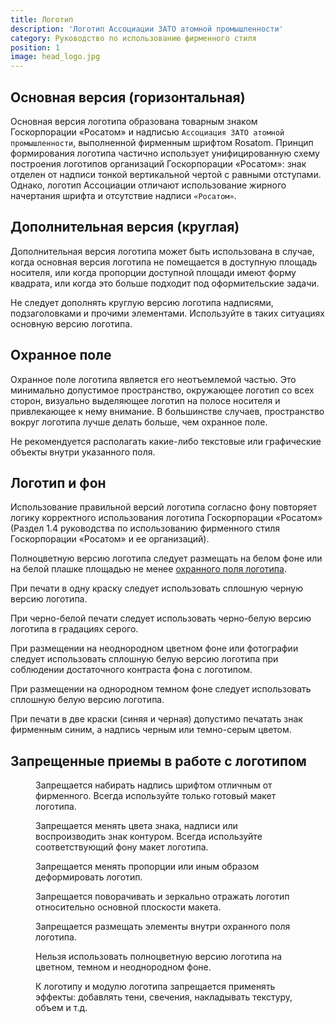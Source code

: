```yaml
---
title: Логотип
description: 'Логотип Ассоциации ЗАТО атомной промышленности'
category: Руководство по использованию фирменного стиля
position: 1
image: head_logo.jpg
---
```


## Основная версия (горизонтальная)

Основная версия логотипа образована товарным знаком Госкорпорации «Росатом» и надписью `Ассоциация ЗАТО атомной промышленности`, выполненной фирменным шрифтом Rosatom. Принцип формирования логотипа частично использует унифицированную схему построения логотипов организаций Госкорпорации «Росатом»: знак отделен от надписи тонкой вертикальной чертой с равными отступами. Однако, логотип Ассоциации отличают использование жирного начертания шрифта и отсутствие надписи `«Росатом»`.

<figure>
  <nuxt-img src="/logo_gorizontal.png" preset="preview"></nuxt-img>
</figure>

## Дополнительная версия (круглая)

Дополнительная версия логотипа может быть использована в случае, когда основная версия логотипа не помещается в доступную площадь носителя, или когда пропорции доступной площади имеют форму квадрата, или когда это больше подходит под оформительские задачи.

<figure>
  <nuxt-img class="img" src="/logo_circle.png" width="800"></nuxt-img>
</figure>

Не следует дополнять круглую версию логотипа надписями, подзаголовками и прочими элементами. Используйте в таких ситуациях основную версию логотипа.

<!--```
Иллюстрация, показывающая, как оформлять мероприятие.
Слева неправильная компоновка названия мероприятия и круглый логотип,
справа основная версия и название мероприятия.
``` -->

## Охранное поле

Охранное поле логотипа является его неотъемлемой частью. Это минимально допустимое пространство, окружающее логотип со всех сторон, визуально выделяющее логотип на полосе носителя и привлекающее к нему внимание. В большинстве случаев, пространство вокруг логотипа лучше делать больше, чем охранное поле.

<figure>
  <nuxt-img class="img" src="/security_field.png" width="800"></nuxt-img>
</figure>

Не рекомендуется располагать какие-либо текстовые или графические объекты внутри указанного поля.

<!-- ```
Иллюстрация "Запрещенное использование охранного поля"
``` -->

## Логотип и фон

Использование правильной версий логотипа согласно фону повторяет логику корректного использования логотипа Госкорпорации «Росатом» (Раздел 1.4 руководства по использованию фирменного стиля Госкорпорации «Росатом» и ее организаций).

Полноцветную версию логотипа следует размещать на белом фоне или на белой плашке площадью не менее [охранного поля логотипа](#охранное-поле).

При печати в одну краску следует использовать сплошную черную версию логотипа.

При черно-белой печати следует использовать черно-белую версию логотипа в градациях серого.

При размещении на неоднородном цветном фоне или фотографии следует использовать сплошную белую версию логотипа при соблюдении достаточного контраста фона с логотипом.

При размещении на однородном темном фоне следует использовать сплошную белую версию логотипа.

При печати в две краски (синяя и черная) допустимо печатать знак фирменным синим, а надпись черным или темно-серым цветом.

## Запрещенные приемы в работе с логотипом

<div class="grid-12">
  <figure class="span-4">
    <nuxt-img src="/wrong/wrong_01.png"></nuxt-img>
    <figcaption>Запрещается набирать надпись шрифтом отличным от фирменного. Всегда используйте только готовый макет логотипа.</figcaption>
  </figure>
  <figure class="span-4">
    <nuxt-img src="/wrong/wrong_02.png"></nuxt-img>
    <figcaption>Запрещается менять цвета знака, надписи или воспроизводить знак контуром. Всегда используйте соответствующий фону макет логотипа.</figcaption>
  </figure>
  <figure class="span-4">
    <nuxt-img src="/wrong/wrong_03.png"></nuxt-img>
    <figcaption>Запрещается менять пропорции или иным образом деформировать логотип.</figcaption>
  </figure>
  <figure class="span-4">
    <nuxt-img src="/wrong/wrong_04.png"></nuxt-img>
    <figcaption>Запрещается поворачивать и зеркально отражать логотип относительно основной плоскости макета.</figcaption>
  </figure>
  <figure class="span-4">
    <nuxt-img src="/wrong/wrong_05.png"></nuxt-img>
    <figcaption>Запрещается размещать элементы внутри охранного поля логотипа.</figcaption>
  </figure>
  <figure class="span-4">
    <nuxt-img src="/wrong/wrong_06.png"></nuxt-img>
    <figcaption>Нельзя использовать полноцветную версию логотипа на цветном, темном и неоднородном фоне.</figcaption>
  </figure>
  <figure class="span-4">
    <nuxt-img src="/wrong/wrong_07.png"></nuxt-img>
    <figcaption>К логотипу и модулю логотипа запрещается применять эффекты: добавлять тени, свечения, накладывать текстуру, объем и т.д.</figcaption>
  </figure>
</div>
